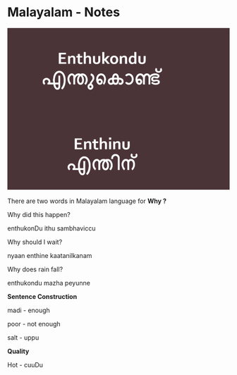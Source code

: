 # Malayalam - Notes

  

![](../files/58aae6a4-4a4f-46fa-864b-6b98152d2bd0.png)

There are two words in Malayalam language for **Why ?**

Why did this happen?

enthukonDu ithu sambhaviccu

  

Why should I wait?

nyaan enthine kaatanilkanam

  

Why does rain fall?

enthukondu mazha peyunne

  

**Sentence Construction**

madi - enough

poor - not enough

salt - uppu

  

**Quality**

Hot - cuuDu